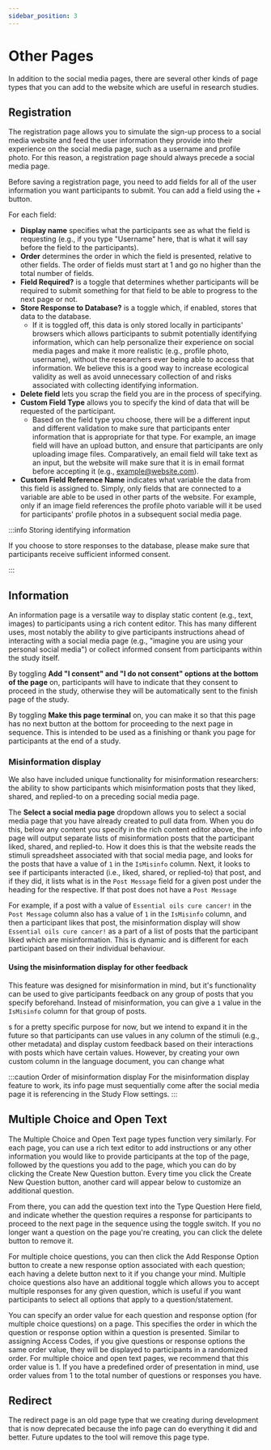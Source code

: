 ```yaml
---
sidebar_position: 3
---
```


# Other Pages

In addition to the social media pages, there are several other kinds of page types that you can add to the website which are useful in research studies.

## Registration

The registration page allows you to simulate the sign-up process to a social media website and feed the user information they provide into their experience on the social media page, such as a username and profile photo. For this reason, a registration page should always precede a social media page.

Before saving a registration page, you need to add fields for all of the user information you want participants to submit. You can add a field using the + button.

For each field:
* **Display name** specifies what the participants see as what the field is requesting (e.g., if you type "Username" here, that is what it will say before the field to the participants).
* **Order** determines the order in which the field is presented, relative to other fields. The order of fields must start at 1 and go no higher than the total number of fields. 
* **Field Required?** is a toggle that determines whether participants will be required to submit something for that field to be able to progress to the next page or not.
* **Store Response to Database?** is a toggle which, if enabled, stores that data to the database.
    * If it is toggled off, this data is only stored locally in participants' browsers which allows participants to submit potentially identifying information, which can help personalize their experience on social media pages and make it more realistic (e.g., profile photo, username), without the researchers ever being able to access that information. We believe this is a good way to increase ecological validity as well as avoid unnecessary collection of and risks associated with collecting identifying information.
* **Delete field** lets you scrap the field you are in the process of specifying.
* **Custom Field Type** allows you to specify the kind of data that will be requested of the participant.
    * Based on the field type you choose, there will be a different input and different validation to make sure that participants enter information that is appropriate for that type. For example, an image field will have an upload button, and ensure that participants are only uploading image files. Comparatively, an email field will take text as an input, but the website will make sure that it is in email format before accepting it (e.g., example@website.com).
* **Custom Field Reference Name** indicates what variable the data from this field is assigned to. Simply, only fields that are connected to a variable are able to be used in other parts of the website. For example, only if an image field references the profile photo variable will it be used for participants' profile photos in a subsequent social media page.

:::info Storing identifying information

If you choose to store responses to the database, please make sure that participants receive sufficient informed consent.

:::

## Information

An information page is a versatile way to display static content (e.g., text, images) to participants using a rich content editor. This has many different uses, most notably the ability to give participants instructions ahead of interacting with a social media page (e.g., "imagine you are using your personal social media") or collect informed consent from participants within the study itself.

By toggling **Add "I consent" and "I do not consent" options at the bottom of the page** on, participants will have to indicate that they consent to proceed in the study, otherwise they will be automatically sent to the finish page of the study.

By toggling **Make this page terminal** on, you can make it so that this page has no next button at the bottom for proceeding to the next page in sequence. This is intended to be used as a finishing or thank you page for participants at the end of a study.

### Misinformation display

We also have included unique functionality for misinformation researchers: the ability to show participants which misinformation posts that they liked, shared, and replied-to on a preceding social media page.

The **Select a social media page** dropdown allows you to select a social media page that you have already created to pull data from. When you do this, below any content you specify in the rich content editor above, the info page will output separate lists of misinformation posts that the participant liked, shared, and replied-to. How it does this is that the website reads the stimuli spreadsheet associated with that social media page, and looks for the posts that have a value of `1` in the `IsMisinfo` column. Next, it looks to see if participants interacted (i.e., liked, shared, or replied-to) that post, and if they did, it lists what is in the `Post Message` field for a given post under the heading for the respective. If that post does not have a `Post Message` 

For example, if a post with a value of `Essential oils cure cancer!` in the `Post Message` column also has a value of `1` in the `IsMisinfo` column, and then a participant likes that post, the misinformation display will show `Essential oils cure cancer!` as a part of a list of posts that the participant liked which are misinformation. This is dynamic and is different for each participant based on their individual behaviour.

#### Using the misinformation display for other feedback

This feature was designed for misinformation in mind, but it's functionality can be used to give participants feedback on any group of posts that you specify beforehand. Instead of misinformation, you can give a `1` value in the `IsMisinfo` column for that group of posts.

s for a pretty specific purpose for now, but we intend to expand it in the future so that participants can use values in any column of the stimuli (e.g., other metadata) and display custom feedback based on their interactions with posts which have certain values. However, by creating your own custom column in the language document, you can change what

:::caution Order of misinformation display
For the misinformation display feature to work, its info page must sequentially come after the social media page it is referencing in the Study Flow settings.
:::

## Multiple Choice and Open Text

The Multiple Choice and Open Text page types function very similarly. For each page, you can use a rich text editor to add instructions or any other information you would like to provide participants at the top of the page, followed by the questions you add to the page, which you can do by clicking the Create New Question button. Every time you click the Create New Question button, another card will appear below to customize an additional question.

From there, you can add the question text into the Type Question Here field, and indicate whether the question requires a response for participants to proceed to the next page in the sequence using the toggle switch. If you no longer want a question on the page you're creating, you can click the delete button to remove it.

For multiple choice questions, you can then click the Add Response Option button to create a new response option associated with each question; each having a delete button next to it if you change your mind. Multiple choice questions also have an additional toggle which allows you to accept multiple responses for any given question, which is useful if you want participants to select all options that apply to a question/statement.

You can specify an order value for each question and response option (for multiple choice questions) on a page. This specifies the order in which the question or response option within a question is presented. Similar to assigning Access Codes, if you give questions or response options the same order value, they will be displayed to participants in a randomized order. For multiple choice and open text pages, we recommend that this order value is 1. If you have a predefined order of presentation in mind, use order values from 1 to the total number of questions or responses you have.

## Redirect

The redirect page is an old page type that we creating during development that is now deprecated because the info page can do everything it did and better. Future updates to the tool will remove this page type.